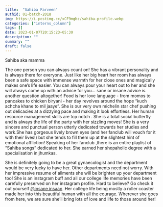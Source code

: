 ```yaml
---
title:  "Sahiba Parveen"
authid: 01-batch-2018
img: https://i.postimg.cc/xCF9mgbz/sahiba-profile.webp
categories: ["interns_column"]
tags: []
date: 2023-01-07T20:15:23+05:30
description: ""
summary: ""
draft: false
---
```


Sahiba aka mamma

The one person you can always count on! She has a vibrant personality and is always there for everyone. Just like her big heart her room has always been a safe space with immense warmth for her close ones and magically makes one’s life easier. You can always pour your heart out to her and she will always come up with an advice for you... sane or insane advice is another question altogether! Food is her love language - from momos to pancakes to chicken biryani - her day revolves around the hope “kuch achcha khane to mil jaaye”. She is our very own michelin star chef pushing out  delicacies at a dizzying pace and making it look effortless. Her human resource management skills are top notch . She is a total social butterfly and is always the life of the party with her sizzling moves! She is a very sincere and punctual person utterly dedicated towards her studies and work.She has gorgeous lively brown eyes (and her fanclub will vouch for it with their lives!) but she tends to fill them up at the slightest hint of emotional affliction! Speaking of her fanclub ,there is an entire playlist of “Sahiba songs” dedicated to her. She earned her shopaholic degree with a specialisation in jhumkas. 

She is definitely going to be a great gynaecologist and the department would be very lucky to have her. Other departments need not worry. With her impressive resume of ailments she will be brighten up your department too! She is an instagram buff and all our college life memories have been carefully preserved on her instagram profile. Hard to believe? Go check it out yourself [@insane insaan](https://www.instagram.com/_insane__insaan_/). Her college life being mostly a roller coaster made her into this beautiful human with all the courage. Wherever she goes from here, we are sure she’ll bring lots of love and life to those around her!